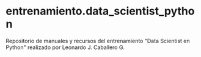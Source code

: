 # entrenamiento.data_scientist_python
Repositorio de manuales y recursos del entrenamiento "Data Scientist en Python" realizado por Leonardo J. Caballero G.
